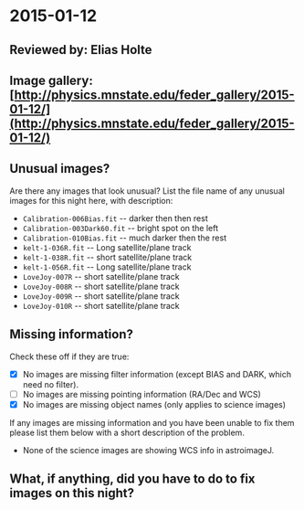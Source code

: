 # 2015-01-12

## Reviewed by:   Elias Holte

## Image gallery: [http://physics.mnstate.edu/feder_gallery/2015-01-12/](http://physics.mnstate.edu/feder_gallery/2015-01-12/)

## Unusual images?

Are there any images that look unusual? List the file name of any unusual images for this night here, with description:

+ `Calibration-006Bias.fit` -- darker then then rest
+ `Calibration-003Dark60.fit` -- bright spot on the left
+ `Calibration-010Bias.fit` -- much darker then the rest
+ `kelt-1-036R.fit` -- Long satellite/plane track
+ `kelt-1-038R.fit` -- short satellite/plane track
+ `kelt-1-056R.fit` -- Long satellite/plane track
+ `LoveJoy-007R` -- short satellite/plane track
+ `LoveJoy-008R` -- short satellite/plane track
+ `LoveJoy-009R` -- short satellite/plane track
+ `LoveJoy-010R` -- short satellite/plane track


## Missing information?

Check these off if they are true:

- [x] No images are missing filter information (except BIAS and DARK, which need no filter).
- [ ] No images are missing pointing information (RA/Dec and WCS)
- [x] No images are missing object names (only applies to science images)

If any images are missing information and you have been unable to fix them please list
them below with a short description of the problem.

+ None of the science images are showing WCS info in astroimageJ.

## What, if anything, did you have to do to fix images on this night?

